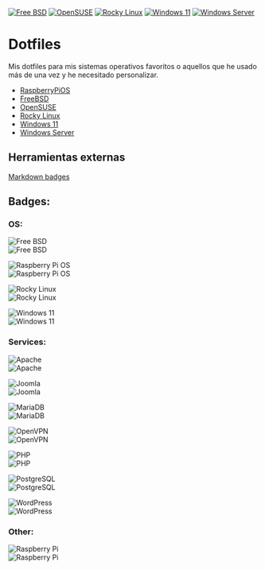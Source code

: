 [![Free BSD](https://img.shields.io/badge/FreeBSD-B50000?style=for-the-badge&logo=freebsd&logoColor=white)](FreeBSD/FreeBSD.md)
[![OpenSUSE](https://img.shields.io/badge/OpenSUSE-0C322C?style=for-the-badge&logo=SUSE&logoColor=white)](OpenSUSE/OpenSUSE.md)
[![Rocky Linux](https://img.shields.io/badge/Rocky%20Linux-35BF5C?style=for-the-badge&logo=redhat&logoColor=white)](RockyLinux/RockyLinux.md)
[![Windows 11](https://img.shields.io/badge/Windows%2011-0078D4?style=for-the-badge&logo=microsoft&logoColor=white)](Windows11/Windows11.md)
[![Windows Server](https://img.shields.io/badge/Windows%20Server-0078D6?style=for-the-badge&logo=windows&logoColor=white)](WindowsServer2022/WindowsServer2022.md)

# Dotfiles

Mis dotfiles para mis sistemas operativos favoritos o aquellos que he usado más de una vez y he necesitado personalizar.

- [RaspberryPiOS](RaspberryPiOS/rpios.md)
- [FreeBSD](FreeBSD/FreeBSD.md)
- [OpenSUSE](OpenSUSE/OpenSUSE.md)
- [Rocky Linux](RockyLinux/RockyLinux.md)
- [Windows 11](Windows11/Windows11.md)
- [Windows Server](WindowsServer2022/WindowsServer2022.md)

## Herramientas externas

[Markdown badges](https://github.com/Ileriayo/markdown-badges)

## Badges:

### OS:

![Free BSD](https://img.shields.io/badge/FreeBSD-B50000?style=for-the-badge&logo=freebsd&logoColor=white)  
![Free BSD](https://img.shields.io/badge/FreeBSD-B50000?style=flat-square&logo=freebsd&logoColor=white)  

![Raspberry Pi OS](https://img.shields.io/badge/Raspberry%20Pi%20OS-C51A4A?style=for-the-badge&logo=Raspberry-Pi)  
![Raspberry Pi OS](https://img.shields.io/badge/Raspberry%20Pi%20OS-C51A4A?style=flat-square&logo=Raspberry-Pi)  

![Rocky Linux](https://img.shields.io/badge/Rocky%20Linux-35BF5C?style=for-the-badge&logo=redhat&logoColor=white)  
![Rocky Linux](https://img.shields.io/badge/Rocky%20Linux-35BF5C?style=flat-square&logo=redhat&logoColor=white)  

![Windows 11](https://img.shields.io/badge/Windows%2011-0078D4?style=for-the-badge&logo=microsoft&logoColor=white)  
![Windows 11](https://img.shields.io/badge/Windows%2011-0078D4?style=flat-square&logo=microsoft&logoColor=white)  

### Services:

![Apache](https://img.shields.io/badge/Apache-%23D42029.svg?style=for-the-badge&logo=apache&logoColor=white)  
![Apache](https://img.shields.io/badge/Apache-%23D42029.svg?style=flat-square&logo=apache&logoColor=white)  

![Joomla](https://img.shields.io/badge/Joomla-%23156BE9.svg?style=for-the-badge&logo=Joomla&logoColor=white)  
![Joomla](https://img.shields.io/badge/Joomla-%23156BE9.svg?style=flat-square&logo=Joomla&logoColor=white)  

![MariaDB](https://img.shields.io/badge/MariaDB-003545?style=for-the-badge&logo=mariadb&logoColor=white)  
![MariaDB](https://img.shields.io/badge/MariaDB-003545?style=flat-square&logo=mariadb&logoColor=white)  

![OpenVPN](https://img.shields.io/badge/OpenVPN-1a3967?style=for-the-badge&logo=openvpn)  
![OpenVPN](https://img.shields.io/badge/OpenVPN-1a3967?style=flat-square&logo=openvpn)  

![PHP](https://img.shields.io/badge/PHP-%23777BB4.svg?style=for-the-badge&logo=php&logoColor=white)  
![PHP](https://img.shields.io/badge/PHP-%23777BB4.svg?style=flat-square&logo=php&logoColor=white)  

![PostgreSQL](https://img.shields.io/badge/PostgreSQL-%23316192.svg?style=for-the-badge&logo=postgresql&logoColor=white)  
![PostgreSQL](https://img.shields.io/badge/PostgreSQL-%23316192.svg?style=flat-square&logo=postgresql&logoColor=white)  

![WordPress](https://img.shields.io/badge/WordPress-%23117AC9.svg?style=for-the-badge&logo=WordPress&logoColor=white)  
![WordPress](https://img.shields.io/badge/WordPress-%23117AC9.svg?style=flat-square&logo=WordPress&logoColor=white)  


### Other:

![Raspberry Pi](https://img.shields.io/badge/Raspberry%20Pi-C51A4A?style=for-the-badge&logo=Raspberry-Pi)  
![Raspberry Pi](https://img.shields.io/badge/Raspberry%20Pi-C51A4A?style=flat-square&logo=Raspberry-Pi) 